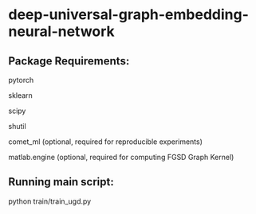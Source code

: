 # deep-universal-graph-embedding-neural-network

## Package Requirements:

pytorch

sklearn 

scipy 

shutil

comet_ml (optional, required for reproducible experiments)

matlab.engine (optional, required for computing FGSD Graph Kernel)

## Running main script:

python train/train_ugd.py


